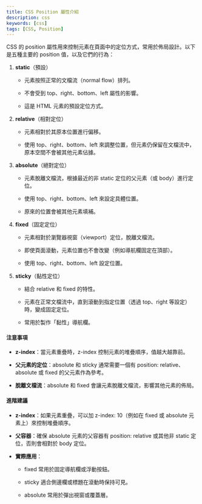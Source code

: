 ```yaml
---
title: CSS Position 屬性介紹
description: css
keywords: [css]
tags: [CSS, Position]
---
```


CSS 的 position 屬性用來控制元素在頁面中的定位方式，常用於佈局設計。以下是五種主要的 position 值，以及它們的行為：

1. **static**（預設）

   - 元素按照正常的文檔流（normal flow）排列。

   - 不會受到 top、right、bottom、left 屬性的影響。

   - 這是 HTML 元素的預設定位方式。

2. **relative**（相對定位）

   - 元素相對於其原本位置進行偏移。

   - 使用 top、right、bottom、left 來調整位置，但元素仍保留在文檔流中，原本空間不會被其他元素佔據。

3. **absolute**（絕對定位）

   - 元素脫離文檔流，根據最近的非 static 定位的父元素（或 body）進行定位。

   - 使用 top、right、bottom、left 來設定具體位置。

   - 原來的位置會被其他元素填補。

4. **fixed**（固定定位）

   - 元素相對於瀏覽器視窗（viewport）定位，脫離文檔流。

   - 即使頁面滾動，元素位置也不會改變（例如導航欄固定在頂部）。

   - 使用 top、right、bottom、left 設定位置。

5. **sticky**（黏性定位）

   - 結合 relative 和 fixed 的特性。

   - 元素在正常文檔流中，直到滾動到指定位置（透過 top、right 等設定）時，變成固定定位。

   - 常用於製作「黏性」導航欄。

#### 注意事項

- **z-index**：當元素重疊時，z-index 控制元素的堆疊順序，值越大越靠前。

- **父元素的定位**：absolute 和 sticky 通常需要一個有 position: relative、absolute 或 fixed 的父元素作為參考。

- **脫離文檔流**：absolute 和 fixed 會讓元素脫離文檔流，影響其他元素的佈局。

#### 進階建議

- **z-index**：如果元素重疊，可以加 z-index: 10（例如在 fixed 或 absolute 元素上）來控制堆疊順序。

- **父容器**：確保 absolute 元素的父容器有 position: relative 或其他非 static 定位，否則會相對於 body 定位。

- **實際應用**：

   - fixed 常用於固定導航欄或浮動按鈕。

   - sticky 適合側邊欄或標題在滾動時保持可見。

   - absolute 常用於彈出視窗或覆蓋層。
